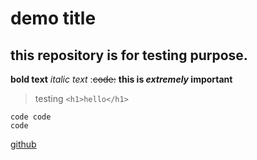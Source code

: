 # demo title
## this repository is for testing purpose.
**bold text**
*italic text*
:~~code:~~
**this is _extremely_ important**
> testing
`<h1>hello</h1>`
```
code code
code
```
[github](https://github.com)
